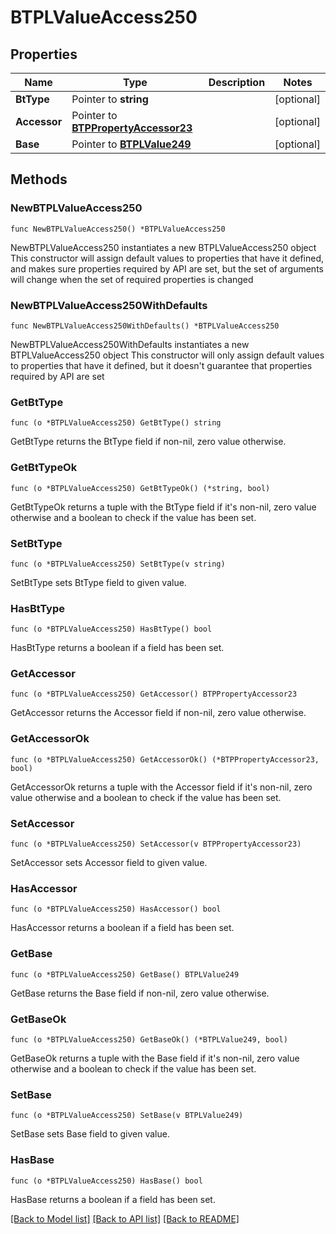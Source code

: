 # BTPLValueAccess250

## Properties

Name | Type | Description | Notes
------------ | ------------- | ------------- | -------------
**BtType** | Pointer to **string** |  | [optional] 
**Accessor** | Pointer to [**BTPPropertyAccessor23**](BTPPropertyAccessor23.md) |  | [optional] 
**Base** | Pointer to [**BTPLValue249**](BTPLValue249.md) |  | [optional] 

## Methods

### NewBTPLValueAccess250

`func NewBTPLValueAccess250() *BTPLValueAccess250`

NewBTPLValueAccess250 instantiates a new BTPLValueAccess250 object
This constructor will assign default values to properties that have it defined,
and makes sure properties required by API are set, but the set of arguments
will change when the set of required properties is changed

### NewBTPLValueAccess250WithDefaults

`func NewBTPLValueAccess250WithDefaults() *BTPLValueAccess250`

NewBTPLValueAccess250WithDefaults instantiates a new BTPLValueAccess250 object
This constructor will only assign default values to properties that have it defined,
but it doesn't guarantee that properties required by API are set

### GetBtType

`func (o *BTPLValueAccess250) GetBtType() string`

GetBtType returns the BtType field if non-nil, zero value otherwise.

### GetBtTypeOk

`func (o *BTPLValueAccess250) GetBtTypeOk() (*string, bool)`

GetBtTypeOk returns a tuple with the BtType field if it's non-nil, zero value otherwise
and a boolean to check if the value has been set.

### SetBtType

`func (o *BTPLValueAccess250) SetBtType(v string)`

SetBtType sets BtType field to given value.

### HasBtType

`func (o *BTPLValueAccess250) HasBtType() bool`

HasBtType returns a boolean if a field has been set.

### GetAccessor

`func (o *BTPLValueAccess250) GetAccessor() BTPPropertyAccessor23`

GetAccessor returns the Accessor field if non-nil, zero value otherwise.

### GetAccessorOk

`func (o *BTPLValueAccess250) GetAccessorOk() (*BTPPropertyAccessor23, bool)`

GetAccessorOk returns a tuple with the Accessor field if it's non-nil, zero value otherwise
and a boolean to check if the value has been set.

### SetAccessor

`func (o *BTPLValueAccess250) SetAccessor(v BTPPropertyAccessor23)`

SetAccessor sets Accessor field to given value.

### HasAccessor

`func (o *BTPLValueAccess250) HasAccessor() bool`

HasAccessor returns a boolean if a field has been set.

### GetBase

`func (o *BTPLValueAccess250) GetBase() BTPLValue249`

GetBase returns the Base field if non-nil, zero value otherwise.

### GetBaseOk

`func (o *BTPLValueAccess250) GetBaseOk() (*BTPLValue249, bool)`

GetBaseOk returns a tuple with the Base field if it's non-nil, zero value otherwise
and a boolean to check if the value has been set.

### SetBase

`func (o *BTPLValueAccess250) SetBase(v BTPLValue249)`

SetBase sets Base field to given value.

### HasBase

`func (o *BTPLValueAccess250) HasBase() bool`

HasBase returns a boolean if a field has been set.


[[Back to Model list]](../README.md#documentation-for-models) [[Back to API list]](../README.md#documentation-for-api-endpoints) [[Back to README]](../README.md)



